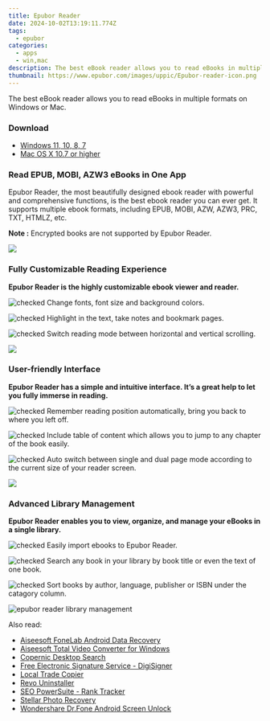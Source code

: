 ```yaml
---
title: Epubor Reader
date: 2024-10-02T13:19:11.774Z
tags: 
  - epubor
categories: 
  - apps
  - win,mac
description: The best eBook reader allows you to read eBooks in multiple formats on Windows or Mac.
thumbnail: https://www.epubor.com/images/uppic/Epubor-reader-icon.png
---
```


The best eBook reader allows you to read eBooks in multiple formats on Windows or Mac.

### Download

- [Windows 11, 10, 8, 7](https://secure.2checkout.com/order/checkout.php?QTY=1&AFFILIATE=108875&CART=1&CARD=2&DESIGN_TYPE=2&CURRENCY=USD&ORDERSTYLE=nLWooJa5iLg=&PAY_TYPE=PAYPAL&PRODS=27638974&OPTIONS27638974=LicenseALife)
- [Mac OS X 10.7 or higher](https://secure.2checkout.com/order/checkout.php?QTY=1&AFFILIATE=108875&CART=1&CARD=2&DESIGN_TYPE=2&CURRENCY=USD&ORDERSTYLE=nLWooJa5iLg=&PAY_TYPE=PAYPAL&PRODS=27630732&OPTIONS27630732=LicenseALife)

### Read EPUB, MOBI, AZW3 eBooks in One App

Epubor Reader, the most beautifully designed ebook reader with powerful and comprehensive functions, is the best ebook reader you can ever get. It supports multiple ebook formats, including EPUB, MOBI, AZW, AZW3, PRC, TXT, HTMLZ, etc.

**Note :** Encrypted books are not supported by Epubor Reader.

![](https://www.epubor.com/reader.htmlimages/uppic/Epubor-reader-for-pc-1.png)

### Fully Customizable Reading Experience

**Epubor Reader is the highly customizable ebook viewer and reader.**

![](https://www.epubor.com/reader.htmlstyle/images/icon_check.png "checked") Change fonts, font size and background colors.

![](https://www.epubor.com/reader.htmlstyle/images/icon_check.png "checked") Highlight in the text, take notes and bookmark pages.

![](https://www.epubor.com/reader.htmlstyle/images/icon_check.png "checked") Switch reading mode between horizontal and vertical scrolling.

![](https://www.epubor.com/reader.htmlimages/uppic/Customizable-reading-experience.png)

### User-friendly Interface

**Epubor Reader has a simple and intuitive interface. It’s a great help to let you fully immerse in reading.**

![](https://www.epubor.com/reader.htmlstyle/images/icon_check.png "checked") Remember reading position automatically, bring you back to where you left off.

![](https://www.epubor.com/reader.htmlstyle/images/icon_check.png "checked") Include table of content which allows you to jump to any chapter of the book easily.

![](https://www.epubor.com/reader.htmlstyle/images/icon_check.png "checked") Auto switch between single and dual page mode according to the current size of your reader screen.

![](https://www.epubor.com/reader.htmlimages/uppic/Table-of-content.png)

### Advanced Library Management

**Epubor Reader enables you to view, organize, and manage your eBooks in a single library.**

![](https://www.epubor.com/reader.htmlstyle/images/icon_check.png "checked") Easily import ebooks to Epubor Reader.

![](https://www.epubor.com/reader.htmlstyle/images/icon_check.png "checked") Search any book in your library by book title or even the text of one book.

![](https://www.epubor.com/reader.htmlstyle/images/icon_check.png "checked") Sort books by author, language, publisher or ISBN under the catagory column.

![epubor reader library management](https://www.epubor.com/reader.htmlimages/uppic/epubor-reader-catagory.png)

<ins class="adsbygoogle"
      style="display:block"
      data-ad-client="ca-pub-7571918770474297"
      data-ad-slot="8358498916"
      data-ad-format="auto"
      data-full-width-responsive="true"></ins>

<span class="atpl-alsoreadstyle">Also read:</span>
<div><ul>
<li><a href="https://tools.techidaily.com/aiseesoft-android-data-recovery/"><u>Aiseesoft FoneLab Android Data Recovery</u></a></li>
<li><a href="https://tools.techidaily.com/aiseesoft-total-video-converter-for-win/"><u>Aiseesoft Total Video Converter for Windows</u></a></li>
<li><a href="https://tools.techidaily.com/copernic-desktop-search/"><u>Copernic Desktop Search</u></a></li>
<li><a href="https://tools.techidaily.com/digisigner/"><u>Free Electronic Signature Service - DigiSigner</u></a></li>
<li><a href="https://tools.techidaily.com/mt4copier/"><u>Local Trade Copier</u></a></li>
<li><a href="https://tools.techidaily.com/revouninstaller/"><u>Revo Uninstaller</u></a></li>
<li><a href="https://tools.techidaily.com/link-assistant-rank-tracker/"><u>SEO PowerSuite - Rank Tracker</u></a></li>
<li><a href="https://tools.techidaily.com/stellar-photo-recovery/"><u>Stellar Photo Recovery</u></a></li>
<li><a href="https://tools.techidaily.com/wondershare-dr-fone-unlock-android-screen/"><u>Wondershare Dr.Fone Android Screen Unlock</u></a></li>
</ul></div>

